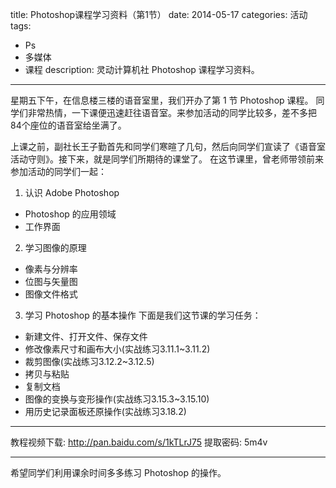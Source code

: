 title: Photoshop课程学习资料（第1节）
date: 2014-05-17
categories: 活动
tags:
- Ps
- 多媒体
- 课程
description: 灵动计算机社 Photoshop 课程学习资料。
---

星期五下午，在信息楼三楼的语音室里，我们开办了第 1 节 Photoshop 课程。
同学们非常热情，一下课便迅速赶往语音室。来参加活动的同学比较多，差不多把84个座位的语音室给坐满了。

上课之前，副社长王子勤首先和同学们寒暄了几句，然后向同学们宣读了《语音室活动守则》。接下来，就是同学们所期待的课堂了。
在这节课里，曾老师带领前来参加活动的同学们一起：

<!-- more -->

1. 认识 Adobe Photoshop
  * Photoshop 的应用领域
  * 工作界面
2. 学习图像的原理
  * 像素与分辨率
  * 位图与矢量图
  * 图像文件格式
3. 学习 Photoshop 的基本操作
  下面是我们这节课的学习任务：
  * 新建文件、打开文件、保存文件
  * 修改像素尺寸和画布大小(实战练习3.11.1~3.11.2)
  * 裁剪图像(实战练习3.12.2~3.12.5)
  * 拷贝与粘贴
  * 复制文档
  * 图像的变换与变形操作(实战练习3.15.3~3.15.10)
  * 用历史记录面板还原操作(实战练习3.18.2)

---

教程视频下载: <http://pan.baidu.com/s/1kTLrJ75>
提取密码: 5m4v

---

希望同学们利用课余时间多多练习 Photoshop 的操作。